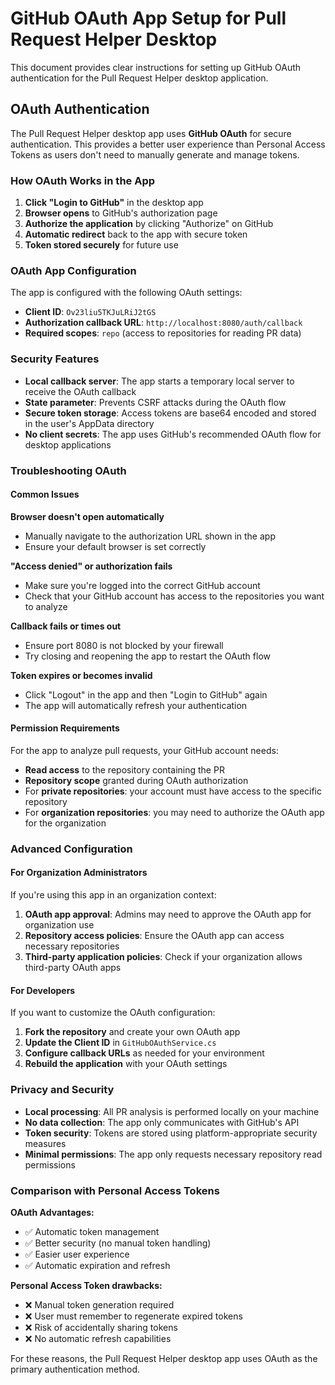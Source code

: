 # GitHub OAuth App Setup for Pull Request Helper Desktop

This document provides clear instructions for setting up GitHub OAuth authentication for the Pull Request Helper desktop application.

## OAuth Authentication

The Pull Request Helper desktop app uses **GitHub OAuth** for secure authentication. This provides a better user experience than Personal Access Tokens as users don't need to manually generate and manage tokens.

### How OAuth Works in the App

1. **Click "Login to GitHub"** in the desktop app
2. **Browser opens** to GitHub's authorization page
3. **Authorize the application** by clicking "Authorize" on GitHub
4. **Automatic redirect** back to the app with secure token
5. **Token stored securely** for future use

### OAuth App Configuration

The app is configured with the following OAuth settings:

- **Client ID**: `Ov23liu5TKJuLRiJ2tGS`
- **Authorization callback URL**: `http://localhost:8080/auth/callback`
- **Required scopes**: `repo` (access to repositories for reading PR data)

### Security Features

- **Local callback server**: The app starts a temporary local server to receive the OAuth callback
- **State parameter**: Prevents CSRF attacks during the OAuth flow
- **Secure token storage**: Access tokens are base64 encoded and stored in the user's AppData directory
- **No client secrets**: The app uses GitHub's recommended OAuth flow for desktop applications

### Troubleshooting OAuth

#### Common Issues

**Browser doesn't open automatically**
- Manually navigate to the authorization URL shown in the app
- Ensure your default browser is set correctly

**"Access denied" or authorization fails**
- Make sure you're logged into the correct GitHub account
- Check that your GitHub account has access to the repositories you want to analyze

**Callback fails or times out**
- Ensure port 8080 is not blocked by your firewall
- Try closing and reopening the app to restart the OAuth flow

**Token expires or becomes invalid**
- Click "Logout" in the app and then "Login to GitHub" again
- The app will automatically refresh your authentication

#### Permission Requirements

For the app to analyze pull requests, your GitHub account needs:
- **Read access** to the repository containing the PR
- **Repository scope** granted during OAuth authorization
- For **private repositories**: your account must have access to the specific repository
- For **organization repositories**: you may need to authorize the OAuth app for the organization

### Advanced Configuration

#### For Organization Administrators

If you're using this app in an organization context:

1. **OAuth app approval**: Admins may need to approve the OAuth app for organization use
2. **Repository access policies**: Ensure the OAuth app can access necessary repositories
3. **Third-party application policies**: Check if your organization allows third-party OAuth apps

#### For Developers

If you want to customize the OAuth configuration:

1. **Fork the repository** and create your own OAuth app
2. **Update the Client ID** in `GitHubOAuthService.cs`
3. **Configure callback URLs** as needed for your environment
4. **Rebuild the application** with your OAuth settings

### Privacy and Security

- **Local processing**: All PR analysis is performed locally on your machine
- **No data collection**: The app only communicates with GitHub's API
- **Token security**: Tokens are stored using platform-appropriate security measures
- **Minimal permissions**: The app only requests necessary repository read permissions

### Comparison with Personal Access Tokens

**OAuth Advantages:**
- ✅ Automatic token management
- ✅ Better security (no manual token handling)
- ✅ Easier user experience
- ✅ Automatic expiration and refresh

**Personal Access Token drawbacks:**
- ❌ Manual token generation required
- ❌ User must remember to regenerate expired tokens
- ❌ Risk of accidentally sharing tokens
- ❌ No automatic refresh capabilities

For these reasons, the Pull Request Helper desktop app uses OAuth as the primary authentication method.